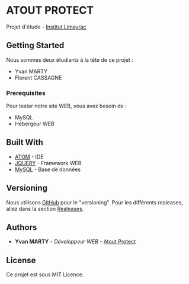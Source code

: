 # ATOUT PROTECT

Projet d'étude - [Institut Limayrac](https://limayrac.fr/)

## Getting Started

Nous sommes deux étudiants à la tête de ce projet :
- Yvan MARTY
- Florent CASSAGNE

### Prerequisites

Pour tester notre site WEB, vous avez besoin de :
- MySQL
- Hébergeur WEB

## Built With

* [ATOM](https://atom.io/) - IDE
* [JQUERY](https://jquery.com/) - Framework WEB
* [MySQL](https://www.mysql.com/fr/) - Base de données

## Versioning

Nous utilisons [GitHub](https://github.com/McFly12/AtoutProtect) pour le "versioning". Pour les différents realeases, allez dans la section [Realeases](https://github.com/McFly12/AtoutProtect/tags). 

## Authors

* **Yvan MARTY** - *Développeur WEB* - [Atout Protect](https://github.com/McFly12/AtoutProtect)

## License

Ce projet est sous MIT Licence.
